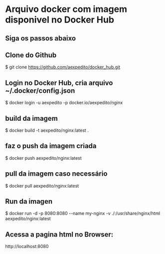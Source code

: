 # Arquivo docker com imagem disponivel no Docker Hub

## Siga os passos abaixo

## Clone do Github
$ git clone https://github.com/aexpedito/docker_hub.git

## Login no Docker Hub, cria arquivo ~/.docker/config.json
$ docker login -u aexpedito -p <token> docker.io/aexpedito/nginx

## build da imagem
$ docker build -t aexpedito/nginx:latest .

## faz o push da imagem criada
$ docker push aexpedito/nginx:latest

## pull da imagem caso necessário
$ docker pull aexpedito/nginx:latest

## Run da imagen
$ docker run -d -p 8080:8080 --name my-nginx -v ./:/usr/share/nginx/html aexpedito/nginx:latest

## Acessa a pagina html no Browser:
http://localhost:8080
